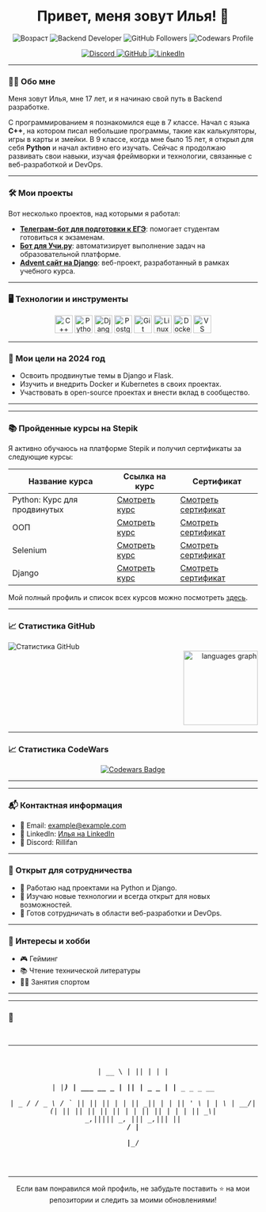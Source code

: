 <h1 align="center">Привет, меня зовут Илья! 👋</h1>

<p align="center">
  <img src="https://img.shields.io/badge/Age-17-blue" alt="Возраст"/>
  <img src="https://img.shields.io/badge/Backend_Developer-in_progress-yellow" alt="Backend Developer"/>
  <img src="https://img.shields.io/github/followers/ReallyChubrik?style=social" alt="GitHub Followers"/>
  <img src="https://img.shields.io/badge/Codewars-Profile-red" alt="Codewars Profile"/>
</p>

<p align="center">
  <a href="https://discord.com/users/rillifan" target="_blank" rel="noreferrer">
    <img src="https://img.shields.io/badge/Discord-Rillifan-%237289DA" alt="Discord" />
  </a>
  <a href="https://github.com/ReallyChubrik" target="_blank" rel="noreferrer">
    <img src="https://img.shields.io/badge/GitHub-ReallyChubrik-black" alt="GitHub" />
  </a>
  <a href="https://www.linkedin.com/in/твоя-ссылка-на-linkedin" target="_blank" rel="noreferrer">
    <img src="https://img.shields.io/badge/LinkedIn-Илья-blue" alt="LinkedIn" />
  </a>
</p>

---

### 👨‍💻 Обо мне

Меня зовут Илья, мне 17 лет, и я начинаю свой путь в Backend разработке. 

С программированием я познакомился еще в 7 классе. Начал с языка **C++**, на котором писал небольшие программы, такие как калькуляторы, игры в карты и змейки. В 9 классе, когда мне было 15 лет, я открыл для себя **Python** и начал активно его изучать. Сейчас я продолжаю развивать свои навыки, изучая фреймворки и технологии, связанные с веб-разработкой и DevOps.

---

### 🛠️ Мои проекты

Вот несколько проектов, над которыми я работал:

- **[Телеграм-бот для подготовки к ЕГЭ](#)**: помогает студентам готовиться к экзаменам.
- **[Бот для Учи.ру](#)**: автоматизирует выполнение задач на образовательной платформе.
- **[Advent сайт на Django](#)**: веб-проект, разработанный в рамках учебного курса.

---

### 🖥️ Технологии и инструменты

<div align="center">
  <img src="https://raw.githubusercontent.com/danielcranney/readme-generator/main/public/icons/skills/cplusplus-colored.svg" width="36" height="36" alt="C++" />
  <img src="https://raw.githubusercontent.com/danielcranney/readme-generator/main/public/icons/skills/python-colored.svg" width="36" height="36" alt="Python" />
  <img src="https://raw.githubusercontent.com/danielcranney/readme-generator/main/public/icons/skills/django-colored.svg" width="36" height="36" alt="Django" />
  <img src="https://raw.githubusercontent.com/danielcranney/readme-generator/main/public/icons/skills/postgresql-colored.svg" width="36" height="36" alt="PostgreSQL" />
  <img src="https://raw.githubusercontent.com/danielcranney/readme-generator/main/public/icons/skills/git-colored.svg" width="36" height="36" alt="Git" />
  <img src="https://raw.githubusercontent.com/danielcranney/readme-generator/main/public/icons/skills/linux-colored.svg" width="36" height="36" alt="Linux" />
  <img src="https://raw.githubusercontent.com/danielcranney/readme-generator/main/public/icons/skills/docker-colored.svg" width="36" height="36" alt="Docker" />
  <img src="https://raw.githubusercontent.com/danielcranney/readme-generator/main/public/icons/skills/visualstudiocode.svg" width="36" height="36" alt="VS Code" />
</div>

---

### 🚀 Мои цели на 2024 год

- Освоить продвинутые темы в Django и Flask.
- Изучить и внедрить Docker и Kubernetes в своих проектах.
- Участвовать в open-source проектах и внести вклад в сообщество.

---
---

### 📚 Пройденные курсы на Stepik

Я активно обучаюсь на платформе Stepik и получил сертификаты за следующие курсы:

<table align="center">
  <thead>
    <tr>
      <th>Название курса</th>
      <th>Ссылка на курс</th>
      <th>Сертификат</th>
    </tr>
  </thead>
  <tbody>
    <tr>
      <td>Python: Курс для продвинутых</td>
      <td><a href="https://stepik.org/course/68343" target="_blank">Смотреть курс</a></td>
      <td><a href="https://stepik.org/cert/2122005" target="_blank">Смотреть сертификат</a></td>
    </tr>
    <tr>
      <td>ООП</td>
      <td><a href="https://stepik.org/course/98974" target="_blank">Смотреть курс</a></td>
      <td><a href="https://stepik.org/cert/2147870" target="_blank">Смотреть сертификат</a></td>
    </tr>
    <tr>
      <td>Selenium</td>
      <td><a href="https://stepik.org/course/188355" target="_blank">Смотреть курс</a></td>
      <td><a href="https://stepik.org/cert/2533804" target="_blank">Смотреть сертификат</a></td>
    </tr>
    <tr>
      <td>Django</td>
      <td><a href="https://stepik.org/course/183363" target="_blank">Смотреть курс</a></td>
      <td><a href="https://stepik.org/cert/2526419" target="_blank">Смотреть сертификат</a></td>
    </tr>
  </tbody>
</table>

Мой полный профиль и список всех курсов можно посмотреть [здесь](https://stepik.org/users/589133472/profile).

---

### 📈 Статистика GitHub

<div align="left">
  <img src="https://github-readme-stats.vercel.app/api?username=ReallyChubrik&show_icons=true&theme=radical" alt="Статистика GitHub" />
</div>
<div align="right">
  <img src="https://github-readme-stats.vercel.app/api/top-langs?username=ReallyChubrik&locale=en&hide_title=false&layout=compact&card_width=320&langs_count=5&theme=dracula&hide_border=false&order=2" height="150" alt="languages graph"  />
</div>

---

### 📈 Статистика CodeWars
<div align="center">
  <a href="https://www.codewars.com/users/Rillifan" target="_blank">
    <img src="https://www.codewars.com/users/Rillifan/badges/large" alt="Codewars Badge" />
  </a>
</div>

---

---

### 📬 Контактная информация

- 📧 Email: [example@example.com](mailto:example@example.com)
- 💼 LinkedIn: [Илья на LinkedIn](https://www.linkedin.com/in/твоя-ссылка-на-linkedin)
- 💬 Discord: Rillifan

---

### 🤝 Открыт для сотрудничества

- 🔭 Работаю над проектами на Python и Django.
- 🌱 Изучаю новые технологии и всегда открыт для новых возможностей.
- 💬 Готов сотрудничать в области веб-разработки и DevOps.

---

### 🎨 Интересы и хобби

- 🎮 Гейминг
- 📚 Чтение технической литературы
- 🏋️‍♂️ Занятия спортом

---

---

### 🌟

<div align="center">
  <pre>

  _____               _  _         ______             
 |  __ \             | || |       |  ____|            
 | |__) | ___   __ _ | || | _   _ | |__  _   _  _ __  
 |  _  / / _ \ / _` || || || | | ||  __|| | | || '_ \ 
 | | \ \|  __/| (_| || || || |_| || |   | |_| || | | |
 |_|  \_\\___| \__,_||_||_| \__, ||_|    \__,_||_| |_|
                             __/ |                    
                            |___/                     

  </pre>
</div>

---

<p align="center">
  Если вам понравился мой профиль, не забудьте поставить ⭐ на мои репозитории и следить за моими обновлениями!
</p>
<!--
**ReallyChubrik/ReallyChubrik** is a ✨ _special_ ✨ repository because its `README.md` (this file) appears on your GitHub profile.

Here are some ideas to get you started:

- 🔭 I’m currently working on ...
- 🌱 I’m currently learning ...
- 👯 I’m looking to collaborate on ...
- 🤔 I’m looking for help with ...
- 💬 Ask me about ...
- 📫 How to reach me: ...
- 😄 Pronouns: ...
- ⚡ Fun fact: ...
-->
